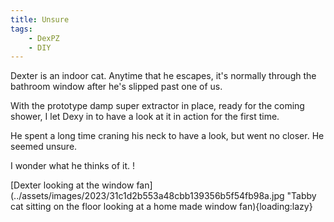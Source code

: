 ```yaml
---
title: Unsure
tags:
    - DexPZ
    - DIY
---
```


Dexter is an indoor cat. Anytime that he escapes, it's normally through the bathroom window after he's slipped past one of us.

With the prototype damp super extractor in place, ready for the coming shower, I let Dexy in to have a look at it in action for the first time.

He spent a long time craning his neck to have a look, but went no closer. He seemed unsure.

I wonder what he thinks of it. !

[Dexter looking at the window fan](../assets/images/2023/31c1d2b553a48cbb139356b5f54fb98a.jpg "Tabby cat sitting on the floor looking at a home made window fan){loading:lazy}
